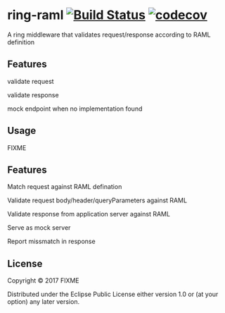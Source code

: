 # ring-raml [![Build Status](https://travis-ci.org/zacyang/ring-raml.svg?branch=master)](https://travis-ci.org/zacyang/ring-raml)  [![codecov](https://codecov.io/gh/zacyang/ring-raml/branch/master/graph/badge.svg)](https://codecov.io/gh/zacyang/ring-raml)

A ring middleware that validates request/response according to RAML definition

## Features

validate request

validate response

mock endpoint when no implementation found

## Usage

FIXME

## Features

Match request against RAML defination

Validate request body/header/queryParameters against RAML

Validate response from application server against RAML

Serve as mock server

Report missmatch in response

## License

Copyright © 2017 FIXME

Distributed under the Eclipse Public License either version 1.0 or (at
your option) any later version.
